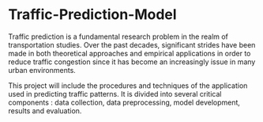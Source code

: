 # Traffic-Prediction-Model
Traffic prediction is a fundamental research problem in the realm of transportation studies.
Over the past decades, significant strides have been made in both theoretical approaches and empirical applications in order to reduce traffic congestion since it has become an increasingly issue in many urban environments.


This project will include the procedures and techniques of the application used in predicting traffic patterns.
It is divided into several critical components : data collection, data preprocessing, model development, results and evaluation.
